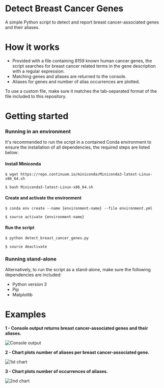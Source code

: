 # Detect Breast Cancer Genes
A simple Python script to detect and report breast cancer-associated genes and their aliases.

# How it works
* Provided with a file containing 8159 known human cancer genes, the script searches for breast cancer related terms in the gene description with a regular expression.
* Matching genes and aliases are returned to the console.
* Aliases for genes and number of alias occurrences are plotted.

To use a custom file, make sure it matches the tab-separated format of the file included to this repository.

# Getting started
### Running in an environment
It's recommended to run the script in a contained Conda environment to ensure the installation of all dependencies, the required steps are listed below:

#### Install Miniconda
`$ wget https://repo.continuum.io/miniconda/Miniconda3-latest-Linux-x86_64.sh`

`$ bash Miniconda3-latest-Linux-x86_64.sh`
#### Create and activate the environment
`$ conda env create --name {environment-name} --file environment.yml`

`$ source activate {environment-name}`
#### Run the script
`$ python detect_breast_cancer_genes.py`

`$ source deactivate`

### Running stand-alone
Alternatively, to run the script as a stand-alone, make sure the following dependencies are included:
* Python version 3
* Pip
* Matplotlib

# Examples
**1 - Console output returns breast cancer-associated genes and their aliases.**

![Console output](https://user-images.githubusercontent.com/24732704/41819408-62bb9f3e-77c0-11e8-83ac-3eaee91ebef1.png)

**2 - Chart plots number of aliases per breast cancer-associated gene.**

![1st chart](https://user-images.githubusercontent.com/24732704/41819286-26b2cdd4-77be-11e8-84c5-efa358e119d0.png)

**3 - Chart plots number of occurrences of aliases.**

![2nd chart](https://user-images.githubusercontent.com/24732704/41819287-26cb28f2-77be-11e8-919d-4e6e55dcf19f.png)

